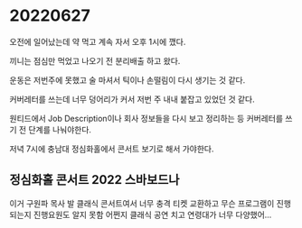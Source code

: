 # 20220627

오전에 일어났는데 약 먹고 계속 자서 오후 1시에 깼다.

끼니는 점심만 먹었고 나오기 전 분리배출 하고 왔다.

운동은 저번주에 못했고 술 마셔서 틱이나 손떨림이 다시 생기는 것 같다.

커버레터를 쓰는데 너무 덩어리가 커서 저번 주 내내 붙잡고 있었던 것 같다.

원티드에서 Job Description이나 회사 정보들을 다시 보고 정리하는 등 커버레터를 쓰기 전 단계를 나눠야한다.

저녁 7시에 충남대 정심화홀에서 콘서트 보기로 해서 가야한다.

## 정심화홀 콘서트 2022 스바보드나

이거 구원파 목사 발 클래식 콘서트여서 너무 충격
티켓 교환하고 무슨 프로그램이 진행되는지 진행요원도 알지 못함
어쩐지 클래식 공연 치고 연령대가 너무 다양했어...
